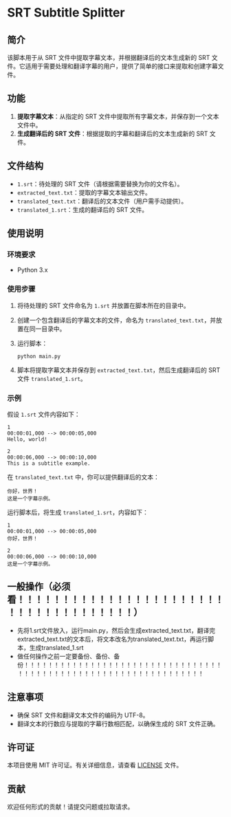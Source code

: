 # SRT Subtitle Splitter

## 简介

该脚本用于从 SRT 文件中提取字幕文本，并根据翻译后的文本生成新的 SRT 文件。它适用于需要处理和翻译字幕的用户，提供了简单的接口来提取和创建字幕文件。

## 功能

1. **提取字幕文本**：从指定的 SRT 文件中提取所有字幕文本，并保存到一个文本文件中。
2. **生成翻译后的 SRT 文件**：根据提取的字幕和翻译后的文本生成新的 SRT 文件。

## 文件结构

- `1.srt`：待处理的 SRT 文件（请根据需要替换为你的文件名）。
- `extracted_text.txt`：提取的字幕文本输出文件。
- `translated_text.txt`：翻译后的文本文件（用户需手动提供）。
- `translated_1.srt`：生成的翻译后的 SRT 文件。

## 使用说明

### 环境要求

- Python 3.x

### 使用步骤

1. 将待处理的 SRT 文件命名为 `1.srt` 并放置在脚本所在的目录中。
2. 创建一个包含翻译后的字幕文本的文件，命名为 `translated_text.txt`，并放置在同一目录中。
3. 运行脚本：

   ```
   python main.py
   ```

4. 脚本将提取字幕文本并保存到 `extracted_text.txt`，然后生成翻译后的 SRT 文件 `translated_1.srt`。

### 示例

假设 `1.srt` 文件内容如下：

```
1
00:00:01,000 --> 00:00:05,000
Hello, world!

2
00:00:06,000 --> 00:00:10,000
This is a subtitle example.
```

在 `translated_text.txt` 中，你可以提供翻译后的文本：

```
你好，世界！
这是一个字幕示例。
```

运行脚本后，将生成 `translated_1.srt`，内容如下：

```
1
00:00:01,000 --> 00:00:05,000
你好，世界！

2
00:00:06,000 --> 00:00:10,000
这是一个字幕示例。
```
## 一般操作（必须看！！！！！！！！！！！！！！！！！！！！！！！！！！！！！！！！！！！！！）

- 先将1.srt文件放入，运行main.py，然后会生成extracted_text.txt，翻译完extracted_text.txt的文本后，将文本改名为translated_text.txt，再运行脚本，生成translated_1.srt
- 做任何操作之前一定要备份、备份、备份！！！！！！！！！！！！！！！！！！！！！！！！！！！！！！！！！！！！！！！！！！！！！！！！！！！！！！！！！！！！！！！！

## 注意事项

- 确保 SRT 文件和翻译文本文件的编码为 UTF-8。
- 翻译文本的行数应与提取的字幕行数相匹配，以确保生成的 SRT 文件正确。

## 许可证

本项目使用 MIT 许可证。有关详细信息，请查看 [LICENSE](LICENSE) 文件。

## 贡献

欢迎任何形式的贡献！请提交问题或拉取请求。
